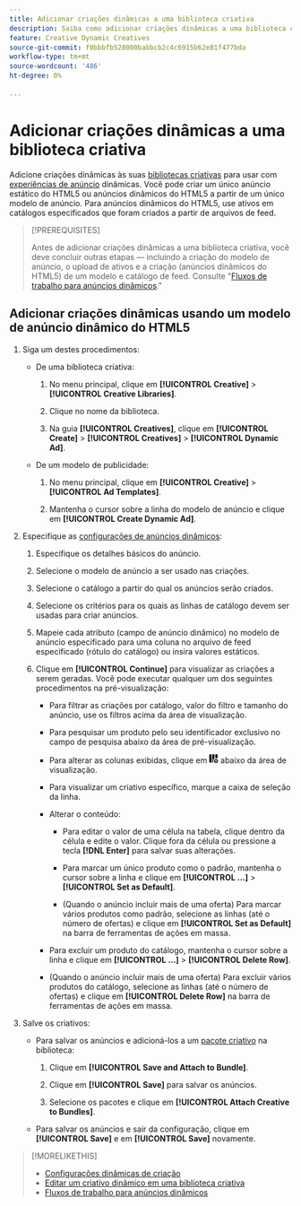 ```yaml
---
title: Adicionar criações dinâmicas a uma biblioteca criativa
description: Saiba como adicionar criações dinâmicas a uma biblioteca criativa.
feature: Creative Dynamic Creatives
source-git-commit: f0bbbfb528000babbcb2c4c6915b62e81f477bda
workflow-type: tm+mt
source-wordcount: '486'
ht-degree: 0%

---
```


# Adicionar criações dinâmicas a uma biblioteca criativa

Adicione criações dinâmicas às suas [bibliotecas criativas](creative-library-manage.md) para usar com [experiências de anúncio](/help/creative/experiences/experience-about.md) dinâmicas. Você pode criar um único anúncio estático do HTML5 ou anúncios dinâmicos do HTML5 a partir de um único modelo de anúncio. Para anúncios dinâmicos do HTML5, use ativos em catálogos especificados que foram criados a partir de arquivos de feed.

>[!PREREQUISITES]
>
>Antes de adicionar criações dinâmicas a uma biblioteca criativa, você deve concluir outras etapas — incluindo a criação do modelo de anúncio, o upload de ativos e a criação (anúncios dinâmicos do HTML5) de um modelo e catálogo de feed. Consulte &quot;[Fluxos de trabalho para anúncios dinâmicos](/help/creative/introduction/workflow-dynamic-ads.md).&quot;

<!-- This does't work for me 9/24 -- I still have to select a catalog:

## Add dynamic creatives using a static HTML5 ad template

1. In the main menu, click **[!UICONTROL Creative]** > **[!UICONTROL Creative Libraries]**.

1. Click the library name.

1. On the **[!UICONTROL Creatives]** tab, click **[!UICONTROL Create]** > **[!UICONTROL Creatives]** > **[!UICONTROL Dynamic Ad]**.

1. Specify the [dynamic ad settings](/help/creative/creative-libraries/creative-settings-dynamic.md#dynamic-ad-settings-static-html5):

   1. On the [!UICONTROL Basic Details] tab, specify the ad details and the clickURL.

   1. Click **[!UICONTROL Process]**.

   1. On the [!UICONTROL Attributes Details] tab, specify the dynamic ad attributes.

1. Click **[!UICONTROL Save]**.

-->

## Adicionar criações dinâmicas usando um modelo de anúncio dinâmico do HTML5

1. Siga um destes procedimentos:

   * De uma biblioteca criativa:

      1. No menu principal, clique em **[!UICONTROL Creative]** > **[!UICONTROL Creative Libraries]**.

      1. Clique no nome da biblioteca.

      1. Na guia **[!UICONTROL Creatives]**, clique em **[!UICONTROL Create]** > **[!UICONTROL Creatives]** > **[!UICONTROL Dynamic Ad]**.

   * De um modelo de publicidade:

      1. No menu principal, clique em **[!UICONTROL Creative]** > **[!UICONTROL Ad Templates]**.

      1. Mantenha o cursor sobre a linha do modelo de anúncio e clique em **[!UICONTROL Create Dynamic Ad]**.

1. Especifique as [configurações de anúncios dinâmicos](/help/creative/creative-libraries/creative-settings-dynamic.md):

   1. Especifique os detalhes básicos do anúncio.

   1. Selecione o modelo de anúncio a ser usado nas criações.

   1. Selecione o catálogo a partir do qual os anúncios serão criados.

   1. Selecione os critérios para os quais as linhas de catálogo devem ser usadas para criar anúncios.

   1. Mapeie cada atributo (campo de anúncio dinâmico) no modelo de anúncio especificado para uma coluna no arquivo de feed especificado (rótulo do catálogo) ou insira valores estáticos.

   1. Clique em **[!UICONTROL Continue]** para visualizar as criações a serem geradas. Você pode executar qualquer um dos seguintes procedimentos na pré-visualização:

      * Para filtrar as criações por catálogo, valor do filtro <!-- explain more--> e tamanho do anúncio, use os filtros acima da área de visualização.

      * Para pesquisar um produto pelo seu identificador exclusivo no campo de pesquisa abaixo da área de pré-visualização.

      * Para alterar as colunas exibidas, clique em ![Filtro de Coluna](/help/creative/assets/custom-columns.png "Filtro de Coluna") abaixo da área de visualização.

      * Para visualizar um criativo específico, marque a caixa de seleção da linha.

      * Alterar o conteúdo:

         * Para editar o valor de uma célula na tabela, clique dentro da célula e edite o valor. Clique fora da célula ou pressione a tecla **[!DNL Enter]** para salvar suas alterações.

         * Para marcar um único produto como o padrão<!--Explain what this means. -->, mantenha o cursor sobre a linha e clique em **[!UICONTROL ...]** > **[!UICONTROL Set as Default]**.

         * (Quando o anúncio incluir mais de uma oferta) Para marcar vários produtos como padrão, selecione as linhas (até o número de ofertas) e clique em **[!UICONTROL Set as Default]** na barra de ferramentas de ações em massa.

      * Para excluir um produto do catálogo, mantenha o cursor sobre a linha e clique em **[!UICONTROL ...]** > **[!UICONTROL Delete Row]**.

      * (Quando o anúncio incluir mais de uma oferta) Para excluir vários produtos do catálogo, selecione as linhas (até o número de ofertas) e clique em **[!UICONTROL Delete Row]** na barra de ferramentas de ações em massa.

1. Salve os criativos:

   * Para salvar os anúncios e adicioná-los a um [pacote criativo](/help/creative/creative-libraries/bundle-manage.md) na biblioteca:

      1. Clique em **[!UICONTROL Save and Attach to Bundle]**.

      1. Clique em **[!UICONTROL Save]** para salvar os anúncios.

      1. Selecione os pacotes e clique em **[!UICONTROL Attach Creative to Bundles]**.

   * Para salvar os anúncios e sair da configuração, clique em **[!UICONTROL Save]** e em **[!UICONTROL Save]** novamente.

>[!MORELIKETHIS]
>
>* [Configurações dinâmicas de criação](creative-settings-dynamic.md)
>* [Editar um criativo dinâmico em uma biblioteca criativa](creative-edit-dynamic.md)
>* [Fluxos de trabalho para anúncios dinâmicos](/help/creative/introduction/workflow-dynamic-ads.md)
